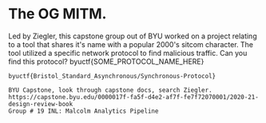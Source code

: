 # The OG MITM. 
Led by Ziegler, this capstone group out of BYU worked on a project relating to a tool that shares it's name with a popular 2000's sitcom character. 
The tool utilized a specific network protocol to find malicious traffic. Can you find this protocol?
byuctf{SOME_PROTOCOL_NAME_HERE}


```
byuctf{Bristol_Standard_Asynchronous/Synchronous-Protocol}

BYU Capstone, look through capstone docs, search Ziegler. 
https://capstone.byu.edu/0000017f-fa5f-d4e2-af7f-fe7f72070001/2020-21-design-review-book
Group # 19 INL: Malcolm Analytics Pipeline
```